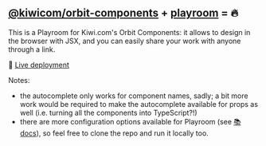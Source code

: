 ## [@kiwicom/orbit-components](https://orbit.kiwi) + [playroom](https://github.com/seek-oss/playroom) = 🔥

This is a Playroom for Kiwi.com's Orbit Components: it allows to design in the browser with JSX, and you can easily share your work with anyone through a link.

🚀 [Live deployment](https://orbit-components-x-playroom.robincsl.now.sh)

Notes:
- the autocomplete only works for component names, sadly; a bit more work would be required to make the autocomplete available for props as well (i.e. turning all the components into TypeScript?!)
- there are more configuration options available for Playroom (see [📚 docs](https://github.com/seek-oss/playroom#getting-started)), so feel free to clone the repo and run it locally too.

